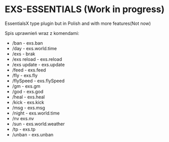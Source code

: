 # EXS-ESSENTIALS (Work in progress)

EssentialsX type plugin but in Polish and with more features(Not now)











Spis uprawnień wraz z komendami:
+ /ban - exs.ban
+ /day - exs.world.time
+ /exs - brak
+ /exs reload - exs.reload
+ /exs update - exs.update
+ /feed - exs.feed
+ /fly - exs.fly
+ /flySpeed - exs.flySpeed
+ /gm - exs.gm
+ /god - exs.god
+ /heal - exs.heal
+ /kick - exs.kick
+ /msg - exs.msg
+ /night - exs.world.time
+ /nv exs.nv
+ /sun - exs.world.weather
+ /tp - exs.tp
+ /unban - exs.unban
